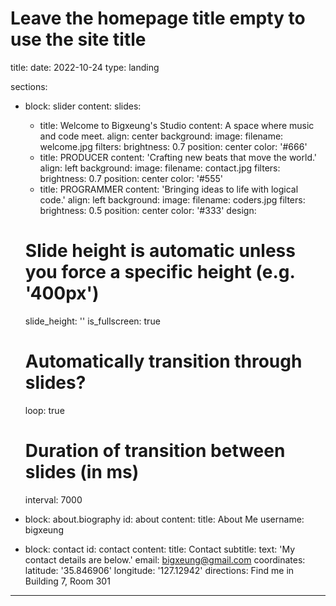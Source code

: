 # Leave the homepage title empty to use the site title
title:
date: 2022-10-24
type: landing

sections:
  - block: slider
    content:
      slides:
      - title: Welcome to Bigxeung's Studio
        content: A space where music and code meet.
        align: center
        background:
          image:
            filename: welcome.jpg
            filters:
              brightness: 0.7
          position: center
          color: '#666'
      - title: PRODUCER
        content: 'Crafting new beats that move the world.'
        align: left
        background:
          image:
            filename: contact.jpg
            filters:
              brightness: 0.7
          position: center
          color: '#555'
      - title: PROGRAMMER
        content: 'Bringing ideas to life with logical code.'
        align: left
        background:
          image:
            filename: coders.jpg
            filters:
              brightness: 0.5
          position: center
          color: '#333'
    design:
      # Slide height is automatic unless you force a specific height (e.g. '400px')
      slide_height: ''
      is_fullscreen: true
      # Automatically transition through slides?
      loop: true
      # Duration of transition between slides (in ms)
      interval: 7000

  - block: about.biography
    id: about
    content:
      title: About Me
      username: bigxeung

  - block: contact
    id: contact
    content:
      title: Contact
      subtitle:
      text: 'My contact details are below.'
      email: bigxeung@gmail.com
      coordinates:
        latitude: '35.846906'
        longitude: '127.12942'
      directions: Find me in Building 7, Room 301
---